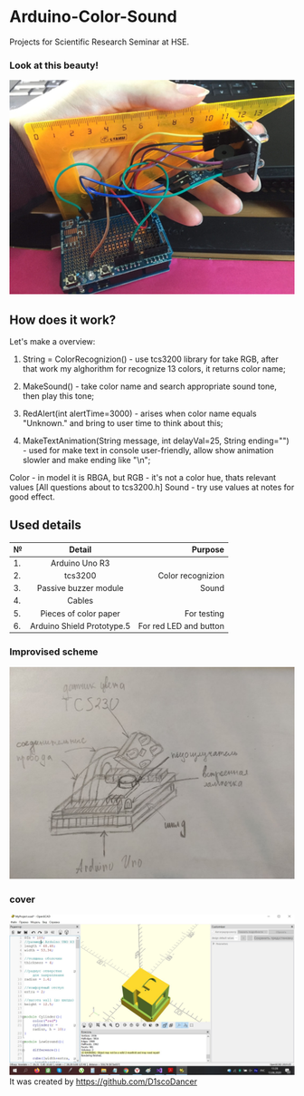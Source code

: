# Arduino-Color-Sound
Projects for Scientific Research Seminar at HSE.

### Look at this beauty!
![Image alt](https://github.com/mskKote/Arduino-Color-Sound/raw/master/look.jpg)

## How does it work?

Let's make a overview:
1. String <String> = ColorRecognizion() - use tcs3200 library for take RGB, 
                                       after that work my alghorithm for recognize 13 colors, it returns color name;   
2. MakeSound(<String>) - take color name and search appropriate sound tone, then play this tone;
  
3. RedAlert(int alertTime=3000) - arises when color name equals "Unknown." and bring to user time to think about this;
 
4. MakeTextAnimation(String message, int delayVal=25, String ending="") - used for make text in console user-friendly, allow show animation slowler and make ending like "\n";
 
 
Color - in model it is RBGA, but RGB - it's not a color hue, thats relevant values [All questions about to tcs3200.h]
Sound - try use values at notes for good effect.

## Used details

| №  | Detail                    | Purpose                |
| ---|:-------------------------:| ----------------------:|
| 1. | Arduino Uno R3            |                        |
| 2. | tcs3200                   | Color recognizion      |
| 3. | Passive buzzer module     | Sound                  |
| 4. | Cables                    |                        |
| 5. | Pieces of color paper     | For testing            |
| 6. | Arduino Shield Prototype.5| For red LED and button |

### Improvised scheme
![Image alt](https://github.com/mskKote/Arduino-Color-Sound/raw/master/Scheme.jpg)

### cover
![Image alt](https://github.com/mskKote/Arduino-Color-Sound/raw/master/cover.jpg)
It was created by https://github.com/D1scoDancer
